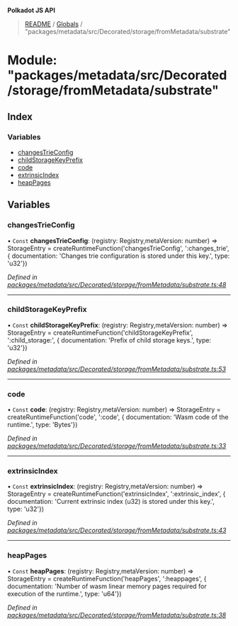 **Polkadot JS API**

> [README](../README.md) / [Globals](../globals.md) / "packages/metadata/src/Decorated/storage/fromMetadata/substrate"

# Module: "packages/metadata/src/Decorated/storage/fromMetadata/substrate"

## Index

### Variables

* [changesTrieConfig](_packages_metadata_src_decorated_storage_frommetadata_substrate_.md#changestrieconfig)
* [childStorageKeyPrefix](_packages_metadata_src_decorated_storage_frommetadata_substrate_.md#childstoragekeyprefix)
* [code](_packages_metadata_src_decorated_storage_frommetadata_substrate_.md#code)
* [extrinsicIndex](_packages_metadata_src_decorated_storage_frommetadata_substrate_.md#extrinsicindex)
* [heapPages](_packages_metadata_src_decorated_storage_frommetadata_substrate_.md#heappages)

## Variables

### changesTrieConfig

• `Const` **changesTrieConfig**: (registry: Registry,metaVersion: number) => StorageEntry = createRuntimeFunction('changesTrieConfig', ':changes\_trie', { documentation: 'Changes trie configuration is stored under this key.', type: 'u32'})

*Defined in [packages/metadata/src/Decorated/storage/fromMetadata/substrate.ts:48](https://github.com/polkadot-js/api/blob/5ce3524cc/packages/metadata/src/Decorated/storage/fromMetadata/substrate.ts#L48)*

___

### childStorageKeyPrefix

• `Const` **childStorageKeyPrefix**: (registry: Registry,metaVersion: number) => StorageEntry = createRuntimeFunction('childStorageKeyPrefix', ':child\_storage:', { documentation: 'Prefix of child storage keys.', type: 'u32'})

*Defined in [packages/metadata/src/Decorated/storage/fromMetadata/substrate.ts:53](https://github.com/polkadot-js/api/blob/5ce3524cc/packages/metadata/src/Decorated/storage/fromMetadata/substrate.ts#L53)*

___

### code

• `Const` **code**: (registry: Registry,metaVersion: number) => StorageEntry = createRuntimeFunction('code', ':code', { documentation: 'Wasm code of the runtime.', type: 'Bytes'})

*Defined in [packages/metadata/src/Decorated/storage/fromMetadata/substrate.ts:33](https://github.com/polkadot-js/api/blob/5ce3524cc/packages/metadata/src/Decorated/storage/fromMetadata/substrate.ts#L33)*

___

### extrinsicIndex

• `Const` **extrinsicIndex**: (registry: Registry,metaVersion: number) => StorageEntry = createRuntimeFunction('extrinsicIndex', ':extrinsic\_index', { documentation: 'Current extrinsic index (u32) is stored under this key.', type: 'u32'})

*Defined in [packages/metadata/src/Decorated/storage/fromMetadata/substrate.ts:43](https://github.com/polkadot-js/api/blob/5ce3524cc/packages/metadata/src/Decorated/storage/fromMetadata/substrate.ts#L43)*

___

### heapPages

• `Const` **heapPages**: (registry: Registry,metaVersion: number) => StorageEntry = createRuntimeFunction('heapPages', ':heappages', { documentation: 'Number of wasm linear memory pages required for execution of the runtime.', type: 'u64'})

*Defined in [packages/metadata/src/Decorated/storage/fromMetadata/substrate.ts:38](https://github.com/polkadot-js/api/blob/5ce3524cc/packages/metadata/src/Decorated/storage/fromMetadata/substrate.ts#L38)*
